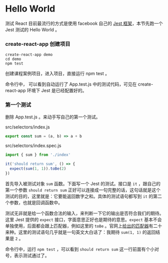 # Hello World

测试 React 目前最流行的方式是使用 facebook 自己的 [Jest 框架](https://facebook.github.io/jest/zh-Hans/)，本节先跑一个 Jest 测试的 Hello World 。

### create-react-app 创建项目

```
create-react-app demo
cd demo
npm test
```

创建课程案例项目，进入项目，直接运行 npm test 。

命令行中， 可以看到自动运行了 App.test.js 中的测试代码，可见在 create-react-app 环境下 Jest 是已经配置好的。

### 第一个测试

删除 App.test.js 。来动手写自己的第一个测试。

src/selectors/index.js

```js
export const sum = (a, b) => a + b
```

src/selectors/index.spec.js

```js
import { sum } from './index'

it('should return sum', () => {
  expect(sum(1, 1)).toBe(2)
})
```

首先导入被测试对象 `sum` 函数。下面写一个 Jest 的测试。接口是 `it` ，跟自己的第一个参数 `should return sum` 正好可以连接成一句完整的话，这句话就是这个测试的目的，这里就是：它要能返回数字之和。具体的测试语句都写到 `it` 的第二个参数，也就是回调函数中。

测试无非就是给一个函数合法的输入，来判断一下它的输出是否符合我们的期待。这里 Jest 提供的 `expect` 接口，字面意思正好也是期待的意思。`expect` 基本不会单独使用，后面都会跟上匹配器，例如这里的 `toBe` 。官网上[给出的匹配器](https://facebook.github.io/jest/docs/en/expect.html)有二十来种。这里的测试语句几乎就是一句英文大白话了：我期待 `sum(1, 1)` 的返回结果是 `2` 。

命令行中，运行 `npm test` ，可以看到 `should return sum` 这一行前面有个小对号，表示测试通过了。
